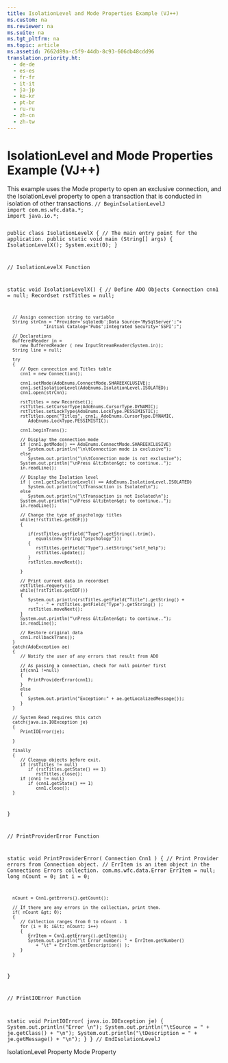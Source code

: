```yaml
---
title: IsolationLevel and Mode Properties Example (VJ++)
ms.custom: na
ms.reviewer: na
ms.suite: na
ms.tgt_pltfrm: na
ms.topic: article
ms.assetid: 7662d89a-c5f9-44db-8c93-606db48cdd96
translation.priority.ht: 
  - de-de
  - es-es
  - fr-fr
  - it-it
  - ja-jp
  - ko-kr
  - pt-br
  - ru-ru
  - zh-cn
  - zh-tw
---
```

# IsolationLevel and Mode Properties Example (VJ++)
<?xml version="1.0" encoding="utf-8"?>
<developerReferenceWithoutSyntaxDocument xmlns="http://ddue.schemas.microsoft.com/authoring/2003/5" xmlns:xlink="http://www.w3.org/1999/xlink" xmlns:xsi="http://www.w3.org/2001/XMLSchema-instance" xsi:schemaLocation="http://ddue.schemas.microsoft.com/authoring/2003/5 http://dduestorage.blob.core.windows.net/ddueschema/developer.xsd">
  <introduction>
    <para>This example uses the <legacyLink xlink:href="808661eb-0d7c-4e6d-8e40-9dc3bef3d77a">Mode</legacyLink> property to open an exclusive connection, and the <legacyLink xlink:href="ea84e4b2-fbf2-4eef-b9ce-796b22e21800">IsolationLevel</legacyLink> property to open a transaction that is conducted in isolation of other transactions.</para>
    <code>// BeginIsolationLevelJ
import com.ms.wfc.data.*;
import java.io.*;

public class IsolationLevelX
{
   // The main entry point for the application.
   public static void main (String[] args)
   {
      IsolationLevelX();
      System.exit(0);
   }

   // IsolationLevelX Function

   static void IsolationLevelX()
   {
      // Define ADO Objects
      Connection cnn1 = null;
      Recordset rstTitles = null;

      // Assign connection string to variable
      String strCnn = "Provider='sqloledb';Data Source='MySqlServer';"+
                  "Initial Catalog='Pubs';Integrated Security='SSPI';";

      // Declarations
      BufferedReader in = 
         new BufferedReader ( new InputStreamReader(System.in));
      String line = null;

      try
      {
         // Open connection and Titles table
         cnn1 = new Connection();

         cnn1.setMode(AdoEnums.ConnectMode.SHAREEXCLUSIVE);
         cnn1.setIsolationLevel(AdoEnums.IsolationLevel.ISOLATED);
         cnn1.open(strCnn);

         rstTitles = new Recordset();
         rstTitles.setCursorType(AdoEnums.CursorType.DYNAMIC);
         rstTitles.setLockType(AdoEnums.LockType.PESSIMISTIC);
         rstTitles.open("Titles", cnn1, AdoEnums.CursorType.DYNAMIC, 
            AdoEnums.LockType.PESSIMISTIC);

         cnn1.beginTrans();

         // Display the connection mode
         if (cnn1.getMode() == AdoEnums.ConnectMode.SHAREEXCLUSIVE)
            System.out.println("\n\tConnection mode is exclusive");
         else
            System.out.println("\n\tConnection mode is not exclusive");
         System.out.println("\nPress &lt;Enter&gt; to continue..");
         in.readLine();

         // Display the Isolation level
         if ( cnn1.getIsolationLevel() == AdoEnums.IsolationLevel.ISOLATED)
            System.out.println("\tTransaction is Isolated\n");
         else
            System.out.println("\tTransaction is not Isolated\n");
         System.out.println("\nPress &lt;Enter&gt; to continue..");
         in.readLine();

         // Change the type of psychology titles
         while(!rstTitles.getEOF())
         {

            if(rstTitles.getField("Type").getString().trim().
               equals(new String("psychology")))
            {
               rstTitles.getField("Type").setString("self_help");
               rstTitles.update();
            }
            rstTitles.moveNext();

         }

         // Print current data in recordset
         rstTitles.requery();
         while(!rstTitles.getEOF())
         {
            System.out.println(rstTitles.getField("Title").getString() + 
               " - " + rstTitles.getField("Type").getString() );
            rstTitles.moveNext();
         }
         System.out.println("\nPress &lt;Enter&gt; to continue..");
         in.readLine();

         // Restore original data
         cnn1.rollbackTrans();
      }
      catch(AdoException ae)
      {
         // Notify the user of any errors that result from ADO

         // As passing a connection, check for null pointer first
         if(cnn1 !=null)
         {
            PrintProviderError(cnn1);
         }
         else
         {
            System.out.println("Exception:" + ae.getLocalizedMessage());
         }
      }

      // System Read requires this catch
      catch(java.io.IOException je)
      {
         PrintIOError(je);

      }   
      
      finally
      {
         // Cleanup objects before exit.   
         if (rstTitles != null)
            if (rstTitles.getState() == 1)
               rstTitles.close();   
         if (cnn1 != null)
            if (cnn1.getState() == 1)
               cnn1.close();
      }
   }

   // PrintProviderError Function

   static void PrintProviderError( Connection Cnn1 )
   {
      // Print Provider errors from Connection object.
      // ErrItem is an item object in the Connections Errors collection.
      com.ms.wfc.data.Error  ErrItem = null;
      long nCount = 0;
      int  i      = 0;

      nCount = Cnn1.getErrors().getCount();

      // If there are any errors in the collection, print them.
      if( nCount &gt; 0);
      {
         // Collection ranges from 0 to nCount - 1
         for (i = 0; i&lt; nCount; i++)
         {
            ErrItem = Cnn1.getErrors().getItem(i);
            System.out.println("\t Error number: " + ErrItem.getNumber()
               + "\t" + ErrItem.getDescription() );
         }
      }

   }

   // PrintIOError Function

   static void PrintIOError( java.io.IOException je)
   {
      System.out.println("Error \n");
      System.out.println("\tSource = " + je.getClass() + "\n");
      System.out.println("\tDescription = " + je.getMessage() + "\n");
   }
}
// EndIsolationLevelJ
</code>
  </introduction>
  <relatedTopics>
<link xlink:href="ea84e4b2-fbf2-4eef-b9ce-796b22e21800">IsolationLevel Property</link>
<link xlink:href="808661eb-0d7c-4e6d-8e40-9dc3bef3d77a">Mode Property</link>
</relatedTopics>
</developerReferenceWithoutSyntaxDocument>